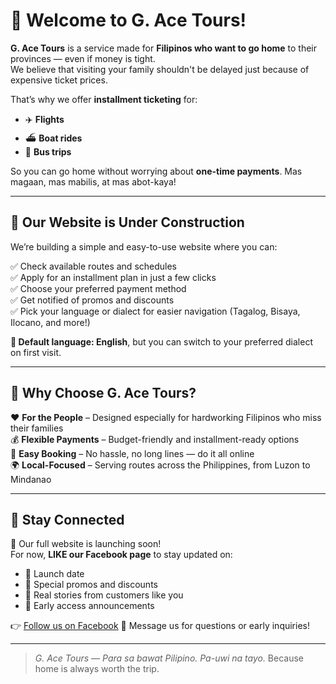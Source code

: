 # 👋 Welcome to G. Ace Tours!

**G. Ace Tours** is a service made for **Filipinos who want to go home** to their provinces — even if money is tight.  
We believe that visiting your family shouldn't be delayed just because of expensive ticket prices.

That’s why we offer **installment ticketing** for:

- ✈️ **Flights**
- ⛴️ **Boat rides**
- 🚌 **Bus trips**

So you can go home without worrying about **one-time payments**. Mas magaan, mas mabilis, at mas abot-kaya!

---

## 🚧 Our Website is Under Construction

We’re building a simple and easy-to-use website where you can:

✅ Check available routes and schedules  
✅ Apply for an installment plan in just a few clicks  
✅ Choose your preferred payment method  
✅ Get notified of promos and discounts  
✅ Pick your language or dialect for easier navigation (Tagalog, Bisaya, Ilocano, and more!)

**🎯 Default language: English**, but you can switch to your preferred dialect on first visit.

---

## 🎉 Why Choose G. Ace Tours?

❤️ **For the People** – Designed especially for hardworking Filipinos who miss their families  
💰 **Flexible Payments** – Budget-friendly and installment-ready options  
📲 **Easy Booking** – No hassle, no long lines — do it all online  
🌍 **Local-Focused** – Serving routes across the Philippines, from Luzon to Mindanao

---

## 📢 Stay Connected

📌 Our full website is launching soon!  
For now, **LIKE our Facebook page** to stay updated on:

- 🚀 Launch date
- 🤑 Special promos and discounts
- 💬 Real stories from customers like you
- 🔔 Early access announcements

👉 [Follow us on Facebook](https://www.facebook.com/profile.php?id=61577139861170)
📩 Message us for questions or early inquiries!

---

> _G. Ace Tours — Para sa bawat Pilipino. Pa-uwi na tayo._
> Because home is always worth the trip.
